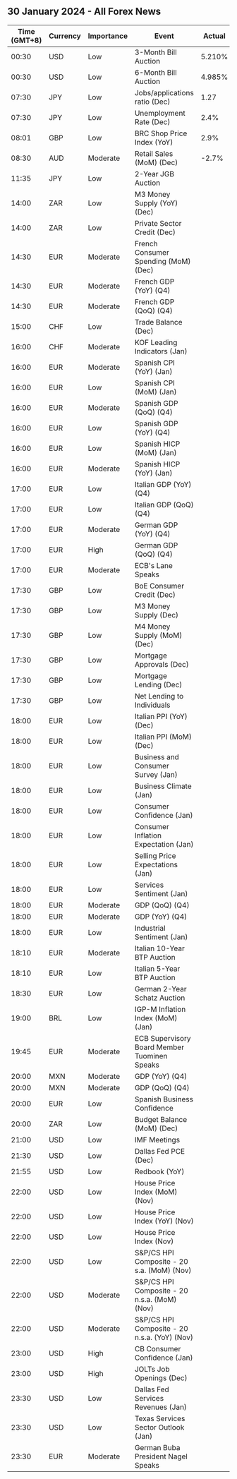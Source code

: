 ## 30 January 2024 - All Forex News

| Time (GMT+8) | Currency | Importance | Event | Actual | Forecast | Previous |
|------|----------|------------|-------|--------|----------|----------|
| 00:30 | USD | Low | 3-Month Bill Auction | 5.210% |  | 5.225% |
| 00:30 | USD | Low | 6-Month Bill Auction | 4.985% |  | 5.020% |
| 07:30 | JPY | Low | Jobs/applications ratio (Dec) | 1.27 | 1.28 | 1.28 |
| 07:30 | JPY | Low | Unemployment Rate (Dec) | 2.4% | 2.5% | 2.5% |
| 08:01 | GBP | Low | BRC Shop Price Index (YoY) | 2.9% |  | 4.3% |
| 08:30 | AUD | Moderate | Retail Sales (MoM) (Dec) | -2.7% | -1.0% | 1.6% |
| 11:35 | JPY | Low | 2-Year JGB Auction |  |  | 0.064% |
| 14:00 | ZAR | Low | M3 Money Supply (YoY) (Dec) |  | 5.50% | 5.46% |
| 14:00 | ZAR | Low | Private Sector Credit (Dec) |  | 4.10% | 3.84% |
| 14:30 | EUR | Moderate | French Consumer Spending (MoM) (Dec) |  | 0.0% | 0.7% |
| 14:30 | EUR | Moderate | French GDP (YoY) (Q4) |  |  | 0.6% |
| 14:30 | EUR | Moderate | French GDP (QoQ) (Q4) |  | 0.0% | -0.1% |
| 15:00 | CHF | Low | Trade Balance (Dec) |  | 2.550B | 3.707B |
| 16:00 | CHF | Moderate | KOF Leading Indicators (Jan) |  | 98.2 | 97.8 |
| 16:00 | EUR | Moderate | Spanish CPI (YoY) (Jan) |  | 3.0% | 3.1% |
| 16:00 | EUR | Low | Spanish CPI (MoM) (Jan) |  |  | 0.0% |
| 16:00 | EUR | Moderate | Spanish GDP (QoQ) (Q4) |  | 0.2% | 0.3% |
| 16:00 | EUR | Low | Spanish GDP (YoY) (Q4) |  | 1.5% | 1.8% |
| 16:00 | EUR | Low | Spanish HICP (MoM) (Jan) |  | -0.4% | 0.0% |
| 16:00 | EUR | Moderate | Spanish HICP (YoY) (Jan) |  | 3.1% | 3.3% |
| 17:00 | EUR | Low | Italian GDP (YoY) (Q4) |  | 0.3% | 0.1% |
| 17:00 | EUR | Low | Italian GDP (QoQ) (Q4) |  | 0.0% | 0.1% |
| 17:00 | EUR | Moderate | German GDP (YoY) (Q4) |  | -0.2% | -0.4% |
| 17:00 | EUR | High | German GDP (QoQ) (Q4) |  | -0.3% | -0.1% |
| 17:00 | EUR | Moderate | ECB's Lane Speaks |  |  |  |
| 17:30 | GBP | Low | BoE Consumer Credit (Dec) |  |  | 2.005B |
| 17:30 | GBP | Low | M3 Money Supply (Dec) |  |  | 2,984.7B |
| 17:30 | GBP | Low | M4 Money Supply (MoM) (Dec) |  | 0.2% | -0.1% |
| 17:30 | GBP | Low | Mortgage Approvals (Dec) |  | 53.00K | 50.07K |
| 17:30 | GBP | Low | Mortgage Lending (Dec) |  |  | -0.04B |
| 17:30 | GBP | Low | Net Lending to Individuals |  | 1.5B | 2.0B |
| 18:00 | EUR | Low | Italian PPI (YoY) (Dec) |  |  | -9.5% |
| 18:00 | EUR | Low | Italian PPI (MoM) (Dec) |  |  | 1.5% |
| 18:00 | EUR | Low | Business and Consumer Survey (Jan) |  | 96.2 | 96.4 |
| 18:00 | EUR | Low | Business Climate (Jan) |  |  | -0.45 |
| 18:00 | EUR | Low | Consumer Confidence (Jan) |  | -16.1 | -15.1 |
| 18:00 | EUR | Low | Consumer Inflation Expectation (Jan) |  |  | 10.5 |
| 18:00 | EUR | Low | Selling Price Expectations (Jan) |  |  | 3.2 |
| 18:00 | EUR | Low | Services Sentiment (Jan) |  | 8.0 | 8.4 |
| 18:00 | EUR | Moderate | GDP (QoQ) (Q4) |  | -0.1% | -0.1% |
| 18:00 | EUR | Moderate | GDP (YoY) (Q4) |  | 0.0% | 0.0% |
| 18:00 | EUR | Low | Industrial Sentiment (Jan) |  | -9.0 | -9.2 |
| 18:10 | EUR | Moderate | Italian 10-Year BTP Auction |  |  | 4.17% |
| 18:10 | EUR | Low | Italian 5-Year BTP Auction |  |  | 3.61% |
| 18:30 | EUR | Low | German 2-Year Schatz Auction |  |  | 2.440% |
| 19:00 | BRL | Low | IGP-M Inflation Index (MoM) (Jan) |  | 0.26% | 0.74% |
| 19:45 | EUR | Moderate | ECB Supervisory Board Member Tuominen Speaks |  |  |  |
| 20:00 | MXN | Moderate | GDP (YoY) (Q4) |  | 3.0% | 3.3% |
| 20:00 | MXN | Moderate | GDP (QoQ) (Q4) |  | 0.3% | 1.1% |
| 20:00 | EUR | Low | Spanish Business Confidence |  |  | -6.8 |
| 20:00 | ZAR | Low | Budget Balance (MoM) (Dec) |  |  | -17.81B |
| 21:00 | USD | Low | IMF Meetings |  |  |  |
| 21:30 | USD | Low | Dallas Fed PCE (Dec) |  |  | 1.50% |
| 21:55 | USD | Low | Redbook (YoY) |  |  | 5.2% |
| 22:00 | USD | Low | House Price Index (MoM) (Nov) |  | 0.2% | 0.3% |
| 22:00 | USD | Low | House Price Index (YoY) (Nov) |  |  | 6.3% |
| 22:00 | USD | Low | House Price Index (Nov) |  |  | 416.3 |
| 22:00 | USD | Low | S&P/CS HPI Composite - 20 s.a. (MoM) (Nov) |  |  | 0.6% |
| 22:00 | USD | Moderate | S&P/CS HPI Composite - 20 n.s.a. (MoM) (Nov) |  |  | 0.1% |
| 22:00 | USD | Moderate | S&P/CS HPI Composite - 20 n.s.a. (YoY) (Nov) |  | 5.8% | 4.9% |
| 23:00 | USD | High | CB Consumer Confidence (Jan) |  | 115.0 | 110.7 |
| 23:00 | USD | High | JOLTs Job Openings (Dec) |  | 8.750M | 8.790M |
| 23:30 | USD | Low | Dallas Fed Services Revenues (Jan) |  |  | 4.3 |
| 23:30 | USD | Low | Texas Services Sector Outlook (Jan) |  |  | -8.7 |
| 23:30 | EUR | Moderate | German Buba President Nagel Speaks |  |  |  |
